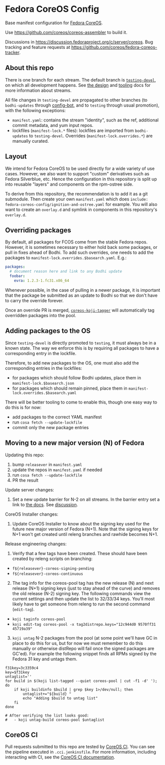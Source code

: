 # Fedora CoreOS Config
Base manifest configuration for
[Fedora CoreOS](https://coreos.fedoraproject.org/).

Use https://github.com/coreos/coreos-assembler to build it.

Discussions in
https://discussion.fedoraproject.org/c/server/coreos. Bug
tracking and feature requests at
https://github.com/coreos/fedora-coreos-tracker.

## About this repo

There is one branch for each stream. The default branch is
[`testing-devel`](https://github.com/coreos/fedora-coreos-config/commits/testing-devel),
on which all development happens. See
[the design](https://github.com/coreos/fedora-coreos-tracker/blob/master/Design.md#release-streams)
and [tooling](https://github.com/coreos/fedora-coreos-tracker/blob/master/stream-tooling.md)
docs for more information about streams.

All file changes in `testing-devel` are propagated to other
branches (to `bodhi-updates` through
[config-bot](https://github.com/coreos/fedora-coreos-releng-automation/tree/master/config-bot),
and to `testing` through usual promotion), with the
following exceptions:
- `manifest.yaml`: contains the stream "identity", such as
  the ref, additional commit metadata, and yum input repos.
- lockfiles (`manifest-lock.*` files): lockfiles are
  imported from `bodhi-updates` to `testing-devel`.
  Overrides (`manifest-lock.overrides.*`) are manually
  curated.

## Layout

We intend for Fedora CoreOS to be used directly for a wide variety
of use cases.  However, we also want to support "custom" derivatives
such as Fedora Silverblue, etc.  Hence the configuration in this
repository is split up into reusable "layers" and components on
the rpm-ostree side.

To derive from this repository, the recommendation is to add it
as a git submodule.  Then create your own `manifest.yaml` which does
`include: fedora-coreos-config/ignition-and-ostree.yaml` for example.
You will also want to create an `overlay.d` and symlink in components
in this repository's `overlay.d`.

## Overriding packages

By default, all packages for FCOS come from the stable
Fedora repos. However, it is sometimes necessary to either
hold back some packages, or pull in fixes ahead of Bodhi. To
add such overrides, one needs to add the packages to
`manifest-lock.overrides.$basearch.yaml`. E.g.:

```yaml
packages:
  # document reason here and link to any Bodhi update
  foobar:
    evra: 1.2.3-1.fc31.x86_64
```

Whenever possible, in the case of pulling in a newer
package, it is important that the package be submitted as an
update to Bodhi so that we don't have to carry the override
forever.

Once an override PR is merged,
[`coreos-koji-tagger`](https://github.com/coreos/fedora-coreos-releng-automation/tree/master/coreos-koji-tagger)
will automatically tag overridden packages into the pool.

## Adding packages to the OS

Since `testing-devel` is directly promoted to `testing`, it
must always be in a known state. The way we enforce this is
by requiring all packages to have a corresponding entry in
the lockfile.

Therefore, to add new packages to the OS, one must also add
the corresponding entries in the lockfiles:
- for packages which should follow Bodhi updates, place them
  in `manifest-lock.$basearch.json`
- for packages which should remain pinned, place them
  in `manifest-lock.overrides.$basearch.yaml`

There will be better tooling to come to enable this, though
one easy way to do this is for now:
- add packages to the correct YAML manifest
- run `cosa fetch --update-lockfile`
- commit only the new package entries

## Moving to a new major version (N) of Fedora

Updating this repo:

1. bump `releasever` in `manifest.yaml`
2. update the repos in `manifest.yaml` if needed
3. run `cosa fetch --update-lockfile`
4. PR the result

Update server changes:

1. Set a new update barrier for N-2 on all streams.
   In the barrier entry set a link to [the docs](https://docs.fedoraproject.org/en-US/fedora-coreos/update-barrier-signing-keys/).
   See [discussion](https://github.com/coreos/fedora-coreos-tracker/issues/480#issuecomment-631724629).

CoreOS Installer changes:

1. Update CoreOS Installer to know about the signing key used for the
   future new major version of Fedora (N+1). Note that the signing
   keys for N+1 won't get created until releng branches and rawhide
   becomes N+1.

Release engineering changes:

1. Verify that a few tags have been created. These should have been created
   by releng scripts on branching: 

- `f${releasever}-coreos-signing-pending`
- `f${releasever}-coreos-continuous`

2. The tag info for the coreos-pool tag has the new release (N) and
   next release (N+1) signing keys (just to stay ahead of the curve)
   and removes the old release (N-2) signing key. The following commands
   view the current settings and then update the list to 32/33/34 keys.
   You'll most likely have to get someone from releng to run the second
   command (`edit-tag`).

- `koji taginfo coreos-pool`
- `koji edit-tag coreos-pool -x tag2distrepo.keys="12c944d0 9570ff31 45719a39"`


3. `koji untag` N-2 packages from the pool (at some point we'll have GC
   in place to do this for us, but for now we must remember to do this
   manually or otherwise distRepo will fail once the signed packages are
   GC'ed). For example the following snippet finds all RPMs signed by the
   Fedora 31 key and untags them.

```
f31key=3c3359c4
key=$f31key
untaglist=''
for build in $(koji list-tagged --quiet coreos-pool | cut -f1 -d' '); do
    if koji buildinfo $build | grep $key 1>/dev/null; then
        untaglist+="${build} "
        echo "Adding $build to untag list"
    fi
done

# After verifying the list looks good:
#   - koji untag-build coreos-pool $untaglist
```

## CoreOS CI

Pull requests submitted to this repo are tested by
[CoreOS CI](https://github.com/coreos/coreos-ci). You can see the pipeline
executed in `.cci.jenkinsfile`. For more information, including interacting with
CI, see the [CoreOS CI documentation](https://github.com/coreos/coreos-ci/blob/master/README-upstream-ci.md).
